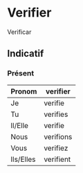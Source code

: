 # Verifier

Verificar
## Indicatif

### Présent
|Pronom|verifier|
|-|-|
|Je|verifie|
|Tu|verifies|
|Il/Elle|verifie|
|Nous|verifions|
|Vous|verifiez|
|Ils/Elles|verifient|
